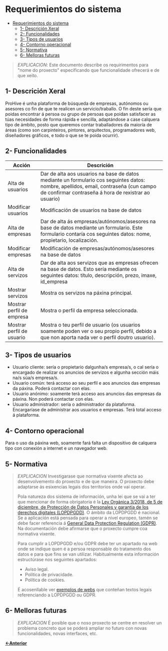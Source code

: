# Requerimientos do sistema

- [Requerimientos do sistema](#requerimientos-do-sistema)
  - [1- Descrición Xeral](#1--descrición-xeral)
  - [2- Funcionalidades](#2--funcionalidades)
  - [3- Tipos de usuarios](#3--tipos-de-usuarios)
  - [4- Contorno operacional](#4--contorno-operacional)
  - [5- Normativa](#5--normativa)
  - [6- Melloras futuras](#6--melloras-futuras)

> *EXPLICACION*: Este documento describe os requirimentos para "nome do proxecto" especificando que funcionalidade ofrecerá e de que xeito.

## 1- Descrición Xeral

ProHive é unha plataforma de búsqueda de empresas, autónomos ou asesores co fin de que te realicen un servicio/traballo. O fin deste sería que poidas encontrar á persoa ou grupo de persoas que poidan satisfacer as túas necesidades de forma rápida e sencilla, adaptándose a case calquera tipo de ámbito, posto que queremos contar traballadores da maioría de áreas (como son carpinteiros, pintores, arquitectos, programadores web, diseñadores gráficos, e todo o que se te poida ocurrir).

## 2- Funcionalidades

| Acción   |  Descrición        |
|----------|--------------------|
| Alta de usuarios | Dar de alta aos usuarios na base de datos mediante un formulario cos seguintes datos: nombre, apellidos, email, contraseña (cun campo de confirmar contraseña á hora de rexistrar ao usuario) |
| Modificar usuarios | Modificación de usuarios na base de datos|
| Alta de empresas | Dar de alta ás empresas/autónomos/asesores na base de datos mediante un formulario. Este formulario contaría cos seguintes datos: nome, propietario, localización. |
| Modificar empresas | Modificación de empresas/autónomos/asesores na base de datos|
| Alta de servizos | Dar de alta aos servizos que as empresas ofrecen na base de datos. Esto sería mediante os seguintes datos: título, descripción, prezo, imaxe, id_empresa |
| Mostrar servizos | Mostra os servizos na páxina principal. |
| Mostrar perfil de empresa | Mostra o perfil da empresa seleccionada. |
| Mostrar perfil de usuario | Mostra o teu perfil de usuario (os usuarios soamente poden ver o seu propio perfil, debido a que non aporta nada ver o perfil doutro usuario). |

## 3- Tipos de usuarios

- Usuario cliente: sería o propietario dalgunha/s empresa/s, o cal sería o encargado de realizar os anuncios de servizos e algunha sección máis na/s súa/s empresa/s.
- Usuario común: terá acceso ao seu perfil e aos anuncios das empresas da páxina. Poderá contactar con elas.
- Usuario anónimo: soamente terá acceso aos anuncios das empresas da páxina. Non poderá contactar con elas.
- Usuario administrador: sería o administrador da plataforma. Encargaríase de administrar aos usuarios e empresas. Terá total acceso á plataforma.

## 4- Contorno operacional

Para o uso da páxina web, soamente fará falta un dispositivo de calquera tipo con conexión a internet e un navegador web.

## 5- Normativa

> *EXPLICACION* Investigarase que normativa vixente afecta ao desenvolvemento do proxecto e de que maneira. O proxecto debe adaptarse ás esixencias legais dos territorios onde vai operar.
> 
> Pola natureza dos sistema de información, unha lei que se vai a ter que mencionar de forma obrigatoria é la [Ley Orgánica 3/2018, de 5 de diciembre, de Protección de Datos Personales y garantía de los derechos digitales (LOPDPGDD)](https://www.boe.es/buscar/act.php?id=BOE-A-2018-16673). O ámbito da LOPDPGDD é nacional. Se a aplicación está pensada para operar a nivel europeo, tamén se debe facer referencia á [General Data Protection Regulation (GDPR)](https://eur-lex.europa.eu/eli/reg/2016/679/oj). Na documentación debe afirmarse que o proxecto cumpre coa normativa vixente.
>
> Para cumplir a LOPDPGDD e/ou GDPR debe ter un apartado na web onde se indique quen é a persoa responsable do tratamento dos datos e para que fins se van utilizar. Habitualmente esta información estructúrase nos seguintes apartados:
>
> - Aviso legal.
> - Política de privacidade.
> - Política de cookies.
>
> É acosenllable ver [exemplos de webs](https://www.spotify.com/es/legal/privacy-policy/) que conteñan textos legais referenciando a LOPDPGDD ou GDPR.

## 6- Melloras futuras

> *EXPLICACION* É posible que o noso proxecto se centre en resolver un problema concreto que se poderá ampliar no futuro con novas funcionalidades, novas interfaces, etc.

[**<-Anterior**](../../README.md)
